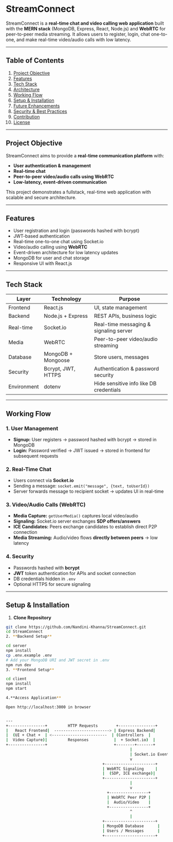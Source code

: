 # StreamConnect

StreamConnect is a **real-time chat and video calling web application** built with the **MERN stack** (MongoDB, Express, React, Node.js) and **WebRTC** for peer-to-peer media streaming. It allows users to register, login, chat one-to-one, and make real-time video/audio calls with low latency.  

---

## **Table of Contents**

1. [Project Objective](#project-objective)  
2. [Features](#features)  
3. [Tech Stack](#tech-stack)  
4. [Architecture](#architecture)  
5. [Working Flow](#working-flow)  
6. [Setup & Installation](#setup--installation)  
7. [Future Enhancements](#future-enhancements)  
8. [Security & Best Practices](#security--best-practices)  
9. [Contribution](#contribution)  
10. [License](#license)  

---

## **Project Objective**

StreamConnect aims to provide a **real-time communication platform** with:  

- **User authentication & management**  
- **Real-time chat**  
- **Peer-to-peer video/audio calls using WebRTC**  
- **Low-latency, event-driven communication**  

This project demonstrates a fullstack, real-time web application with scalable and secure architecture.

---

## **Features**

- User registration and login (passwords hashed with bcrypt)  
- JWT-based authentication  
- Real-time one-to-one chat using Socket.io  
- Video/audio calling using **WebRTC**  
- Event-driven architecture for low latency updates  
- MongoDB for user and chat storage  
- Responsive UI with React.js  

---

## **Tech Stack**

| Layer | Technology | Purpose |
|-------|-----------|---------|
| Frontend | React.js | UI, state management |
| Backend | Node.js + Express | REST APIs, business logic |
| Real-time | Socket.io | Real-time messaging & signaling server |
| Media | WebRTC | Peer-to-peer video/audio streaming |
| Database | MongoDB + Mongoose | Store users, messages |
| Security | Bcrypt, JWT, HTTPS | Authentication & password security |
| Environment | dotenv | Hide sensitive info like DB credentials |
 

---

## **Working Flow**

### **1. User Management**
- **Signup:** User registers → password hashed with bcrypt → stored in MongoDB  
- **Login:** Password verified → JWT issued → stored in frontend for subsequent requests  

### **2. Real-Time Chat**
- Users connect via **Socket.io**  
- Sending a message: `socket.emit("message", {text, toUserId})`  
- Server forwards message to recipient socket → updates UI in real-time  

### **3. Video/Audio Calls (WebRTC)**
- **Media Capture:** `getUserMedia()` captures local video/audio  
- **Signaling:** Socket.io server exchanges **SDP offers/answers**  
- **ICE Candidates:** Peers exchange candidates to establish direct P2P connection  
- **Media Streaming:** Audio/video flows **directly between peers** → low latency  

### **4. Security**
- Passwords hashed with **bcrypt**  
- **JWT** token authentication for APIs and socket connection  
- DB credentials hidden in `.env`  
- Optional HTTPS for secure signaling  

---

## **Setup & Installation**

1. **Clone Repository**  
```bash
git clone https://github.com/Nandini-Khanna/StreamConnect.git
cd StreamConnect
2. **Backend Setup**

cd server
npm install
cp .env.example .env
# Add your MongoDB URI and JWT secret in .env
npm run dev
3. **Frontend Setup**

cd client
npm install
npm start

4.**Access Application**

Open http://localhost:3000 in browser


---
+----------------+         HTTP Requests        +----------------+
|   React Frontend|  ------------------------> | Express Backend|
|  (UI + Chat +  | <------------------------  | (Controllers  |
|  Video Capture)|         Responses           |  + Socket.io)  |
+----------------+                             +--------+-------+
                                                      |
                                                      | Socket.io Events
                                                      v
                                          +----------------------+
                                          | WebRTC Signaling     |
                                          |  (SDP, ICE exchange)|
                                          +----------------------+
                                                      |
                                                      v
                                            +-----------------+
                                            | WebRTC Peer P2P |
                                            |  Audio/Video    |
                                            +-----------------+
                                                      ^
                                                      |
                                          +----------------------+
                                          | MongoDB Database      |
                                          | Users / Messages      |
                                          +----------------------+
